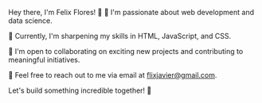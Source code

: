 Hey there, I'm Felix Flores! 👋
👀 I'm passionate about web development and data science.

🌱 Currently, I'm sharpening my skills in HTML, JavaScript, and CSS.

💼 I'm open to collaborating on exciting new projects and contributing to meaningful initiatives.

📧 Feel free to reach out to me via email at flixjavier@gmail.com.

Let's build something incredible together! 🚀

<!---
flixjavier/flixjavier is a ✨ special ✨ repository because its `README.md` (this file) appears on your GitHub profile.
You can click the Preview link to take a look at your changes.
--->
